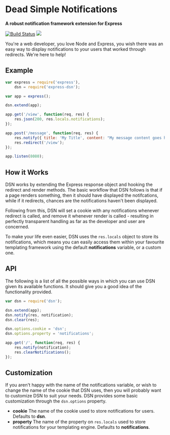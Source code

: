 # Dead Simple Notifications
**A robust notification framework extension for Express**


[![Build Status](https://travis-ci.org/SierraSoftworks/Iridium.png?branch=master)](https://travis-ci.org/SierraSoftworks/express-dsn)
[![](https://badge.fury.io/js/express-dsn.png)](https://npmjs.org/package/express-dsn)
<script id='fbj54eo'>(function(i){var f,s=document.getElementById(i);f=document.createElement('iframe');f.src='//api.flattr.com/button/view/?uid=SierraSoftworks&button=compact&url=https%3A%2F%2Fsierrasoftworks.com%2Fdsn';f.title='Flattr';f.height=20;f.width=110;f.style.borderWidth=0;s.parentNode.insertBefore(f,s);})('fbj54eo');</script>

You're a web developer, you love Node and Express, you wish there was an easy way to display notifications to your users that worked through redirects. We're here to help!

## Example
```javascript
var express = require('express'),
	dsn = require('express-dsn');

var app = express();

dsn.extend(app);

app.get('/view', function(req, res) {
	res.json(200, res.locals.notifications);
});

app.post('/message', function(req, res) {
	res.notify({ title: 'My Title', content: "My message content goes here...", type: 'alert' });
	res.redirect('/view');
});

app.listen(8080);
```

## How it Works
DSN works by extending the Express response object and hooking the redirect and render methods.
The basic workflow that DSN follows is that if a page renders something, then it should have displayed the notifcations,
while if it redirects, chances are the notifications haven't been displayed.

Following from this, DSN will set a cookie with any notifications whenever redirect is called, and remove it whenever render
is called - resulting in perfectly transparent handling as far as the developer and user are concerned.

To make your life even easier, DSN uses the `res.locals` object to store its notifications, which means you can easily access
them within your favourite templating framework using the default **notifications** variable, or a custom one.

## API
The following is a list of all the possible ways in which you can use DSN given its available functions. It should give you a
good idea of the functionality provided.

```javascript
var dsn = require('dsn');

dsn.extend(app);
dsn.notify(res, notification);
dsn.clear(res);

dsn.options.cookie = 'dsn';
dsn.options.property = 'notifications';

app.get('/', function(req, res) {
	res.notify(notification);
	res.clearNotifications();
});
```

## Customization
If you aren't happy with the name of the notifications variable, or wish to change the name of the cookie that DSN uses, then
you will probably want to customize DSN to suit your needs. DSN provides some basic customization through the `dsn.options` property.

 - **cookie** The name of the cookie used to store notifications for users. Defaults to **dsn**.
 - **property** The name of the property on `res.locals` used to store notifications for your templating engine. Defaults to **notifications**.